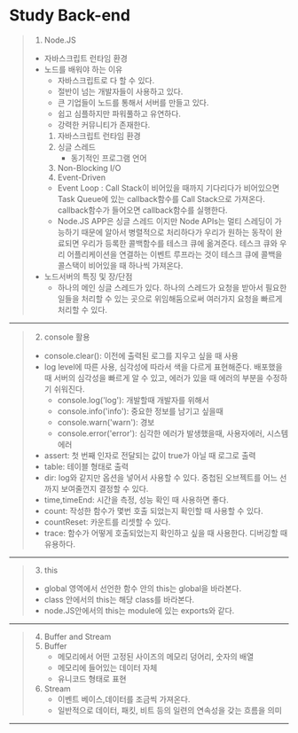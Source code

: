 # Study Back-end

> 1. Node.JS
>
> - 자바스크립트 런타임 환경
> - 노드를 배워야 하는 이유
>   - 자바스크립트로 다 할 수 있다.
>   - 절반이 넘는 개발자들이 사용하고 있다.
>   - 큰 기업들이 노드를 통해서 서버를 만들고 있다.
>   - 쉽고 심플하지만 파워풀하고 유연하다.
>   - 강력한 커뮤니티가 존재한다.
>   1. 자바스크립트 런타임 환경
>   2. 싱글 스레드
>      - 동기적인 프로그램 언어
>   3. Non-Blocking I/O
>   4. Event-Driven
>   - Event Loop : Call Stack이 비어있을 때까지 기다리다가 비어있으면 Task Queue에 있는 callback함수를 Call Stack으로 가져온다. callback함수가 들어오면 callback함수를 실행한다.
>   - Node.JS APP은 싱글 스레드 이지만 Node APIs는 멀티 스레딩이 가능하기 때문에 알아서 병렬적으로 처리하다가 우리가 원하는 동작이 완료되면 우리가 등록한 콜백함수를 테스크 큐에 옮겨준다. 테스크 큐와 우리 어플리케이션을 연결하는
>     이벤트 루프라는 것이 테스크 큐에 콜백을 콜스택이 비어있을 때 하나씩 가져온다.
> - 노드서버의 특징 및 장/단점
>   - 하나의 메인 싱글 스레드가 있다. 하나의 스레드가 요청을 받아서 필요한 일들을 처리할 수 있는 곳으로 위임해둠으로써 여러가지 요청을 빠르게 처리할 수 있다.

---

> 2. console 활용
>
> - console.clear(): 이전에 출력된 로그를 지우고 싶을 때 사용
> - log level에 따른 사용, 심각성에 따라서 색을 다르게 표현해준다. 배포했을 때 서버의 심각성을 빠르게 알 수 있고, 에러가 있을 때 에러의 부분을 수정하기 쉬워진다.
>   - console.log('log'): 개발할때 개발자를 위해서
>   - console.info('info'): 중요한 정보를 남기고 싶을때
>   - console.warn('warn'): 경보
>   - console.error('error'): 심각한 에러가 발생했을때, 사용자에러, 시스템 에러
> - assert: 첫 번째 인자로 전달되는 값이 true가 아닐 때 로그로 출력
> - table: 테이블 형태로 출력
> - dir: log와 같지만 옵션을 넣어서 사용할 수 있다. 중첩된 오브젝트를 어느 선까지 보여줄껀지 결정할 수 있다.
> - time,timeEnd: 시간을 측정, 성능 확인 때 사용하면 좋다.
> - count: 작성한 함수가 몇번 호출 되었는지 확인할 때 사용할 수 있다.
> - countReset: 카운트를 리셋할 수 있다.
> - trace: 함수가 어떻게 호출되었는지 확인하고 싶을 때 사용한다. 디버깅할 때 유용하다.

---

> 3. this
>
> - global 영역에서 선언한 함수 안의 this는 global을 바라본다.
> - class 안에서의 this는 해당 class를 바라본다.
> - node.JS안에서의 this는 module에 있는 exports와 같다.

---

> 4. Buffer and Stream
> 1. Buffer
>    - 메모리에서 어떤 고정된 사이즈의 메모리 덩어리, 숫자의 배열
>    - 메모리에 들어있는 데이터 자체
>    - 유니코드 형태로 표현
> 1. Stream
>    - 이벤트 베이스,데이터를 조금씩 가져온다.
>    - 일반적으로 데이터, 패킷, 비트 등의 일련의 연속성을 갖는 흐름을 의미

---
